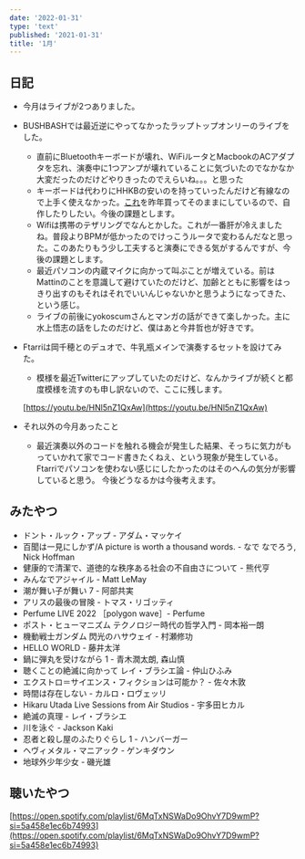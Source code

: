 ```yaml
---
date: '2022-01-31'
type: 'text'
published: '2021-01-31'
title: '1月'
---
```


## 日記

- 今月はライブが2つありました。
- BUSHBASHでは最近逆にやってなかったラップトップオンリーのライブをした。
    - 直前にBluetoothキーボードが壊れ、WiFiルータとMacbookのACアダプタを忘れ、演奏中に1つアンプが壊れていることに気づいたのでなかなか大変だったのだけどやりきったのでえらいね。。。と思った
    - キーボードは代わりにHHKBの安いのを持っていったんだけど有線なので上手く使えなかった。[これ](https://shop.yushakobo.jp/products/ble-micro-pro)を昨年買ってそのままにしているので、自作したりしたい。今後の課題とします。
    - Wifiは携帯のテザリングでなんとかした。これが一番肝が冷えましたね。普段よりBPMが低かったのでけっこうルータで変わるんだなと思った。このあたりもう少し工夫すると演奏にできる気がするんですが、今後の課題とします。
    - 最近パソコンの内蔵マイクに向かって叫ぶことが増えている。前はMattinのことを意識して避けていたのだけど、加齢とともに影響をはっきり出すのもそれはそれでいいんじゃないかと思うようになってきた、という感じ。
    - ライブの前後にyokoscumさんとマンガの話ができて楽しかった。主に水上悟志の話をしたのだけど、僕はあと今井哲也が好きです。
- Ftarriは岡千穂とのデュオで、牛乳瓶メインで演奏するセットを設けてみた。
    - 模様を最近Twitterにアップしていたのだけど、なんかライブが続くと都度模様を流すのも申し訳ないので、ここに残します。
    
    [https://youtu.be/HNl5nZ1QxAw](https://youtu.be/HNl5nZ1QxAw)
    
- それ以外の今月あったこと
    - 最近演奏以外のコードを触れる機会が発生した結果、そっちに気力がもっていかれて家でコード書きたくねえ、という現象が発生している。
    Ftarriでパソコンを使わない感じにしたかったのはそのへんの気分が影響していると思う。
    今後どうなるかは今後考えます。

## みたやつ

- ドント・ルック・アップ - アダム・マッケイ
- 百聞は一見にしかず/A picture is worth a thousand words. - なで なでろう, Nick Hoffman
- 健康的で清潔で、道徳的な秩序ある社会の不自由さについて - 熊代亨
- みんなでアジャイル - Matt LeMay
- 潮が舞い子が舞い 7 - 阿部共実
- アリスの最後の冒険 - トマス・リゴッティ
- Perfume LIVE 2022 ［polygon wave］- Perfume
- ポスト・ヒューマニズム テクノロジー時代の哲学入門 - 岡本裕一朗
- 機動戦士ガンダム 閃光のハサウェイ - 村瀬修功
- HELLO WORLD - 藤井太洋
- 鍋に弾丸を受けながら 1 - 青木潤太朗, 森山慎
- 聴くことの絶滅に向かって レイ・ブラシエ論 - 仲山ひふみ
- エクストロ＝サイエンス・フィクションは可能か？ - 佐々木敦
- 時間は存在しない - カルロ・ロヴェッリ
- Hikaru Utada Live Sessions from Air Studios - 宇多田ヒカル
- 絶滅の真理 - レイ・ブラシエ
- 川を泳ぐ - Jackson Kaki
- 忍者と殺し屋のふたりぐらし 1 - ハンバーガー
- ヘヴィメタル・マニアック - ゲンキダウン
- 地球外少年少女 - 磯光雄

## 聴いたやつ

[https://open.spotify.com/playlist/6MqTxNSWaDo9OhvY7D9wmP?si=5a458e1ec6b74993](https://open.spotify.com/playlist/6MqTxNSWaDo9OhvY7D9wmP?si=5a458e1ec6b74993)
